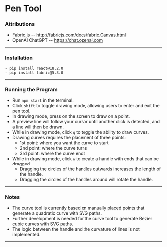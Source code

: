 # Pen Tool


### Attributions
- Fabric.js -- http://fabricjs.com/docs/fabric.Canvas.html
- OpenAI ChatGPT -- https://chat.openai.com


---
  
### Installation
```
- pip install react@18.2.0
- pip install fabric@5.3.0
```

--- 

### Running the Program
- Run `npm start` in the terminal.
- Click `shift` to toggle drawing mode, allowing users to enter and exit the pen tool.
- In drawing mode, press on the screen to draw on a point.
- A preview line will follow your cursor until another click is detected, and a line will then be drawn.
- While in drawing mode, click `q` to toggle the ability to draw curves.
- Drawing curves requires the placement of three points:
    - 1st point: where you want the curve to start
    - 2nd point: where the curve turns
    - 3rd point: where the curve ends
- While in drawing mode, click `w` to create a handle with ends that can be dragged.
    - Dragging the circles of the handles outwards increases the length of the handle.
    - Dragging the circles of the handles around will rotate the handle.

---

### Notes
- The curve tool is currently based on manually placed points that generate a quadratic curve with SVG paths.
- Further development is needed for the curve tool to generate Bezier cubic curves with SVG paths.
- The logic between the handle and the curvature of lines is not implemented.
---